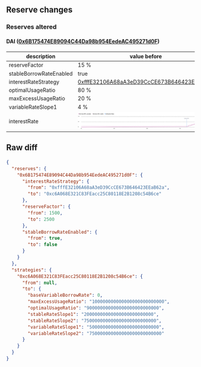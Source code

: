 ## Reserve changes

### Reserves altered

#### DAI ([0x6B175474E89094C44Da98b954EedeAC495271d0F](https://etherscan.io/address/0x6B175474E89094C44Da98b954EedeAC495271d0F))

| description | value before | value after |
| --- | --- | --- |
| reserveFactor | 15 % | 25 % |
| stableBorrowRateEnabled | true | false |
| interestRateStrategy | [0xfffE32106A68aA3eD39CcCE673B646423EEaB62a](https://etherscan.io/address/0xfffE32106A68aA3eD39CcCE673B646423EEaB62a) | [0xc6A068E321C83FEacc25C80118E2B1208c54B6ce](https://etherscan.io/address/0xc6A068E321C83FEacc25C80118E2B1208c54B6ce) |
| optimalUsageRatio | 80 % | 90 % |
| maxExcessUsageRatio | 20 % | 10 % |
| variableRateSlope1 | 4 % | 5 % |
| interestRate | ![before](/.assets/c415a8c57745a62d63e11134fe8acf5059377542.svg) | ![after](/.assets/d1a493171bfb16a17ecaf7a2d7ef8e0782317be5.svg) |

## Raw diff

```json
{
  "reserves": {
    "0x6B175474E89094C44Da98b954EedeAC495271d0F": {
      "interestRateStrategy": {
        "from": "0xfffE32106A68aA3eD39CcCE673B646423EEaB62a",
        "to": "0xc6A068E321C83FEacc25C80118E2B1208c54B6ce"
      },
      "reserveFactor": {
        "from": 1500,
        "to": 2500
      },
      "stableBorrowRateEnabled": {
        "from": true,
        "to": false
      }
    }
  },
  "strategies": {
    "0xc6A068E321C83FEacc25C80118E2B1208c54B6ce": {
      "from": null,
      "to": {
        "baseVariableBorrowRate": 0,
        "maxExcessUsageRatio": "100000000000000000000000000",
        "optimalUsageRatio": "900000000000000000000000000",
        "stableRateSlope1": "20000000000000000000000000",
        "stableRateSlope2": "750000000000000000000000000",
        "variableRateSlope1": "50000000000000000000000000",
        "variableRateSlope2": "750000000000000000000000000"
      }
    }
  }
}
```
